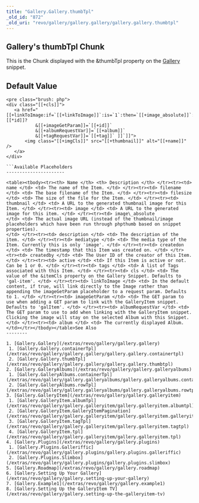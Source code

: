```yaml
---
title: "Gallery.Gallery.thumbTpl"
_old_id: "872"
_old_uri: "revo/gallery/gallery.gallery/gallery.gallery.thumbtpl"
---
```


Gallery's thumbTpl Chunk
------------------------

 This is the Chunk displayed with the &thumbTpl property on the [Gallery](/extras/revo/gallery "Gallery") snippet.

Default Value
-------------

 ```
<pre class="brush: php">
<div class="[[+cls]]">
    <a href="[[+linkToImage:if=`[[+linkToImage]]`:is=`1`:then=`[[+image_absolute]]`:else=`[[~[[*id]]?
            &[[+imageGetParam]]=`[[+id]]`
            &[[+albumRequestVar]]=`[[+album]]`
            &[[+tagRequestVar]]=`[[+tag]]` ]]`]]">
        <img class="[[+imgCls]]" src="[[+thumbnail]]" alt="[[+name]]" />
    </a>
</div>

```Available Placeholders
----------------------

 <table><tbody><tr><th> Name </th> <th> Description </th> </tr><tr><td> name </td> <td> The name of the Item. </td> </tr><tr><td> filename </td> <td> The base filename of the Item. </td> </tr><tr><td> filesize </td> <td> The size of the file for the Item. </td> </tr><tr><td> thumbnail </td> <td> A URL to the generated thumbnail image for this Item. </td> </tr><tr><td> image </td> <td> A URL to the generated image for this item. </td> </tr><tr><td> image\_absolute   
</td> <td> The actual image URL (instead of the thumbnail/image placeholders which have been run through phpthumb based on snippet properties).   
</td> </tr><tr><td> description </td> <td> The description of the item. </td> </tr><tr><td> mediatype </td> <td> The media type of the Item. Currently this is only 'image'. </td> </tr><tr><td> createdon </td> <td> The timestamp that this Item was created on. </td> </tr><tr><td> createdby </td> <td> The User ID of the creator of this Item. </td> </tr><tr><td> active </td> <td> If this Item is active or not. Can be 1 or 0. </td> </tr><tr><td> tags </td> <td> A list of Tags associated with this Item. </td> </tr><tr><td> cls </td> <td> The value of the &itemCls property on the Gallery Snippet. Defaults to 'gal-item'. </td> </tr><tr><td> linkToImage </td> <td> In the default content, if true, will link directly to the Image rather than appending the imageGetParam placeholder to a request param. Defaults to 1. </td> </tr><tr><td> imageGetParam </td> <td> The GET param to use when adding a GET param to link with the GalleryItem snippet. Defaults to 'galItem'. </td> </tr><tr><td> albumRequestVar </td> <td> The GET param to use to add when linking with the GalleryItem snippet. Clicking the image will stay on the selected Album with this Snippet. </td> </tr><tr><td> album </td> <td> The currently displayed Album. </td></tr></tbody></table>See Also
--------

1. [Gallery.Gallery](/extras/revo/gallery/gallery.gallery)
  1. [Gallery.Gallery.containerTpl](/extras/revo/gallery/gallery.gallery/gallery.gallery.containertpl)
  2. [Gallery.Gallery.thumbTpl](/extras/revo/gallery/gallery.gallery/gallery.gallery.thumbtpl)
2. [Gallery.GalleryAlbums](/extras/revo/gallery/gallery.galleryalbums)
  1. [Gallery.GalleryAlbums.containerTpl](/extras/revo/gallery/gallery.galleryalbums/gallery.galleryalbums.containertpl)
  2. [Gallery.GalleryAlbums.rowTpl](/extras/revo/gallery/gallery.galleryalbums/gallery.galleryalbums.rowtpl)
3. [Gallery.GalleryItem](/extras/revo/gallery/gallery.galleryitem)
  1. [Gallery.GalleryItem.albumTpl](/extras/revo/gallery/gallery.galleryitem/gallery.galleryitem.albumtpl)
  2. [Gallery.GalleryItem.GalleryItemPagination](/extras/revo/gallery/gallery.galleryitem/gallery.galleryitem.galleryitempagination)
  3. [Gallery.GalleryItem.tagTpl](/extras/revo/gallery/gallery.galleryitem/gallery.galleryitem.tagtpl)
  4. [Gallery.GalleryItem.tpl](/extras/revo/gallery/gallery.galleryitem/gallery.galleryitem.tpl)
4. [Gallery.Plugins](/extras/revo/gallery/gallery.plugins)
  1. [Gallery.Plugins.Galleriffic](/extras/revo/gallery/gallery.plugins/gallery.plugins.galleriffic)
  2. [Gallery.Plugins.Slimbox](/extras/revo/gallery/gallery.plugins/gallery.plugins.slimbox)
5. [Gallery.Roadmap](/extras/revo/gallery/gallery.roadmap)
6. [Gallery.Setting Up Your Gallery](/extras/revo/gallery/gallery.setting-up-your-gallery)
7. [Gallery.Example1](/extras/revo/gallery/gallery.example1)
8. [Gallery.Setting Up the GalleryItem TV](/extras/revo/gallery/gallery.setting-up-the-galleryitem-tv)